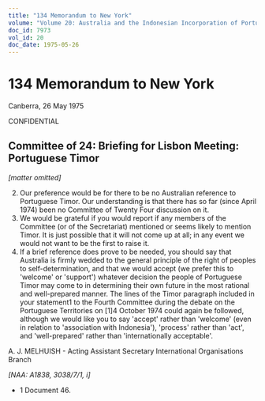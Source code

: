 ```yaml
---
title: "134 Memorandum to New York"
volume: "Volume 20: Australia and the Indonesian Incorporation of Portuguese Timor, 1974-1976"
doc_id: 7973
vol_id: 20
doc_date: 1975-05-26
---
```


# 134 Memorandum to New York

Canberra, 26 May 1975

CONFIDENTIAL

## Committee of 24: Briefing for Lisbon Meeting: Portuguese Timor

_[matter omitted]_

  2. Our preference would be for there to be no Australian reference to Portuguese Timor. Our understanding is that there has so far (since April 1974) been no Committee of Twenty Four discussion on it.
  3. We would be grateful if you would report if any members of the Committee (or of the Secretariat) mentioned or seems likely to mention Timor. It is just possible that it will not come up at all; in any event we would not want to be the first to raise it.
  4. If a brief reference does prove to be needed, you should say that Australia is firmly wedded to the general principle of the right of peoples to self-determination, and that we would accept (we prefer this to 'welcome' or 'support') whatever decision the people of Portuguese Timor may come to in determining their own future in the most rational and well-prepared manner. The lines of the Timor paragraph included in your statement1 to the Fourth Committee during the debate on the Portuguese Territories on [1]4 October 1974 could again be followed, although we would like you to say 'accept' rather than 'welcome' (even in relation to 'association with Indonesia'), 'process' rather than 'act', and 'well-prepared' rather than 'internationally acceptable'.



A. J. MELHUISH - Acting Assistant Secretary International Organisations Branch

_[NAA: A1838, 3038/7/1, i]_

  * 1 Document 46.


